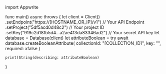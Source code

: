 import Appwrite

func main() async throws {
    let client = Client()
      .setEndpoint("https://[HOSTNAME_OR_IP]/v1") // Your API Endpoint
      .setProject("5df5acd0d48c2") // Your project ID
      .setKey("919c2d18fb5d4...a2ae413da83346ad2") // Your secret API key
    let database = Database(client)
    let attributeBoolean = try await database.createBooleanAttribute(
        collectionId: "[COLLECTION_ID]",
        key: "",
        required: xfalse
    )

    print(String(describing: attributeBoolean)
}
